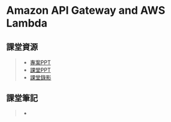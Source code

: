 # Amazon API Gateway and AWS Lambda


## 課堂資源
> * [專案PPT](http://isee.scu.edu.tw/mod/url/view.php?id=708556)
> * [課堂PPT](https://drive.google.com/file/d/1-AsnJmAldi_-gPnxdQcyBifScMmR_IBk/view)
> * [課堂錄影](http://isee.scu.edu.tw/mod/url/view.php?id=709691)

        
## 課堂筆記
> * [](https://www.notion.so/HW4-Build-a-Telegram-Chatbot-using-Amazon-API-Gateway-and-AWS-Lambda-a245dcde8d14473a86d63c7dc00549d1)
